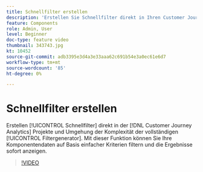 ```yaml
---
title: Schnellfilter erstellen
description: 'Erstellen Sie Schnellfilter direkt in Ihren Customer Journey Analytics-Projekten und umgehen Sie die Komplexität des vollständigen Filter-Builders. Mit dieser Funktion können Sie Ihre Komponentendaten auf Basis einfacher Kriterien filtern und die Ergebnisse sofort anzeigen. '
feature: Components
role: Admin, User
level: Beginner
doc-type: feature video
thumbnail: 343743.jpg
kt: 10452
source-git-commit: adb3395e3d4a3e33aaa62c691b54e3a0ec61e6d7
workflow-type: tm+mt
source-wordcount: '85'
ht-degree: 0%

---
```



# Schnellfilter erstellen

Erstellen [!UICONTROL Schnellfilter] direkt in der [!DNL Customer Journey Analytics] Projekte und Umgehung der Komplexität der vollständigen [!UICONTROL Filtergenerator]. Mit dieser Funktion können Sie Ihre Komponentendaten auf Basis einfacher Kriterien filtern und die Ergebnisse sofort anzeigen.

>[!VIDEO](https://video.tv.adobe.com/v/343743/?quality=12&learn=on)
